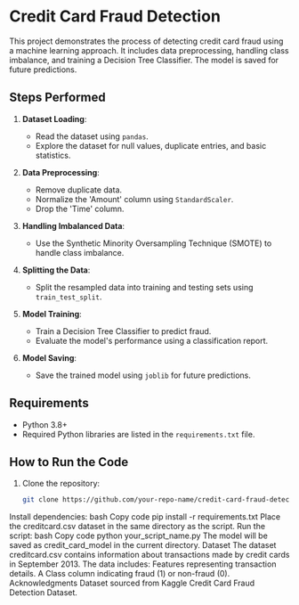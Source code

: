 # Credit Card Fraud Detection

This project demonstrates the process of detecting credit card fraud using a machine learning approach. It includes data preprocessing, handling class imbalance, and training a Decision Tree Classifier. The model is saved for future predictions.

## **Steps Performed**

1. **Dataset Loading**:
   - Read the dataset using `pandas`.
   - Explore the dataset for null values, duplicate entries, and basic statistics.

2. **Data Preprocessing**:
   - Remove duplicate data.
   - Normalize the 'Amount' column using `StandardScaler`.
   - Drop the 'Time' column.

3. **Handling Imbalanced Data**:
   - Use the Synthetic Minority Oversampling Technique (SMOTE) to handle class imbalance.

4. **Splitting the Data**:
   - Split the resampled data into training and testing sets using `train_test_split`.

5. **Model Training**:
   - Train a Decision Tree Classifier to predict fraud.
   - Evaluate the model's performance using a classification report.

6. **Model Saving**:
   - Save the trained model using `joblib` for future predictions.

## **Requirements**

- Python 3.8+
- Required Python libraries are listed in the `requirements.txt` file.

## **How to Run the Code**

1. Clone the repository:
   ```bash
   git clone https://github.com/your-repo-name/credit-card-fraud-detection.git
Install dependencies:
bash
Copy code
pip install -r requirements.txt
Place the creditcard.csv dataset in the same directory as the script.
Run the script:
bash
Copy code
python your_script_name.py
The model will be saved as credit_card_model in the current directory.
Dataset
The dataset creditcard.csv contains information about transactions made by credit cards in September 2013. The data includes:
Features representing transaction details.
A Class column indicating fraud (1) or non-fraud (0).
Acknowledgments
Dataset sourced from Kaggle Credit Card Fraud Detection Dataset.